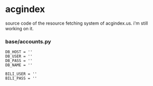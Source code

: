 acgindex
========

source code of the resource fetching system of acgindex.us. i'm still working on it.

### base/accounts.py
	DB_HOST = ''
	DB_USER = ''
	DB_PASS = ''
	DB_NAME = ''

	BILI_USER = ''
	BILI_PASS = ''